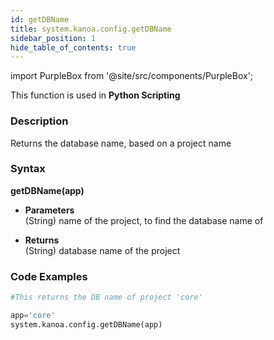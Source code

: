```yaml
---
id: getDBName
title: system.kanoa.config.getDBName
sidebar_position: 1
hide_table_of_contents: true
---
```

import PurpleBox from '@site/src/components/PurpleBox';

<PurpleBox>This function is used in <b>Python Scripting</b></PurpleBox>


### Description
Returns the database name, based on a project name 

### Syntax
**getDBName(app)**

- **Parameters**  
    (String) name of the project, to find the database name of

- **Returns**  
    (String) database name of the project


### Code Examples

```py
#This returns the DB name of project 'core'

app='core'
system.kanoa.config.getDBName(app)
```